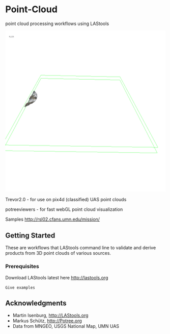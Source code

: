 # Point-Cloud

point cloud processing workflows using LAStools

<a href="http://rsl02.cfans.umn.edu/mission/" target="_blank"> ![animation](./docs/images/hwrc_bond_anim_oblique.gif) </a>

Trevor2.0 - for use on pix4d (classified) UAS point clouds

potreeviewers - for fast webGL point cloud visualization


Samples
http://rsl02.cfans.umn.edu/mission/

## Getting Started

These are workflows that LAStools command line to validate and derive products from 3D point clouds of various sources. 

### Prerequisites

Download LAStools latest here http://lastools.org

```
Give examples
```

## Acknowledgments

* Martin Isenburg, http://LAStools.org
* Markus Schütz, http://Potree.org
* Data from MNGEO, USGS National Map, UMN UAS

